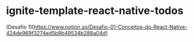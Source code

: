 # ignite-template-react-native-todos

(Desafio 1)[https://www.notion.so/Desafio-01-Conceitos-do-React-Native-424de969f3274ed5b9b49534b288a04d]
